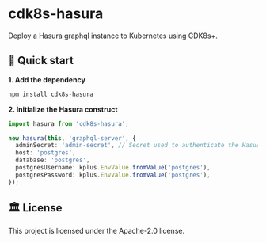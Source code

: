 # cdk8s-hasura

Deploy a Hasura graphql instance to Kubernetes using CDK8s+.

## :rocket: Quick start

**1. Add the dependency**

```ts
npm install cdk8s-hasura
```

**2. Initialize the Hasura construct**

```ts
import hasura from 'cdk8s-hasura';

new hasura(this, 'graphql-server', {
  adminSecret: 'admin-secret', // Secret used to authenticate the Hasura admin user
  host: 'postgres',
  database: 'postgres',
  postgresUsername: kplus.EnvValue.fromValue('postgres'),
  postgresPassword: kplus.EnvValue.fromValue('postgres'),
});
```

## :classical_building: License

This project is licensed under the Apache-2.0 license.
